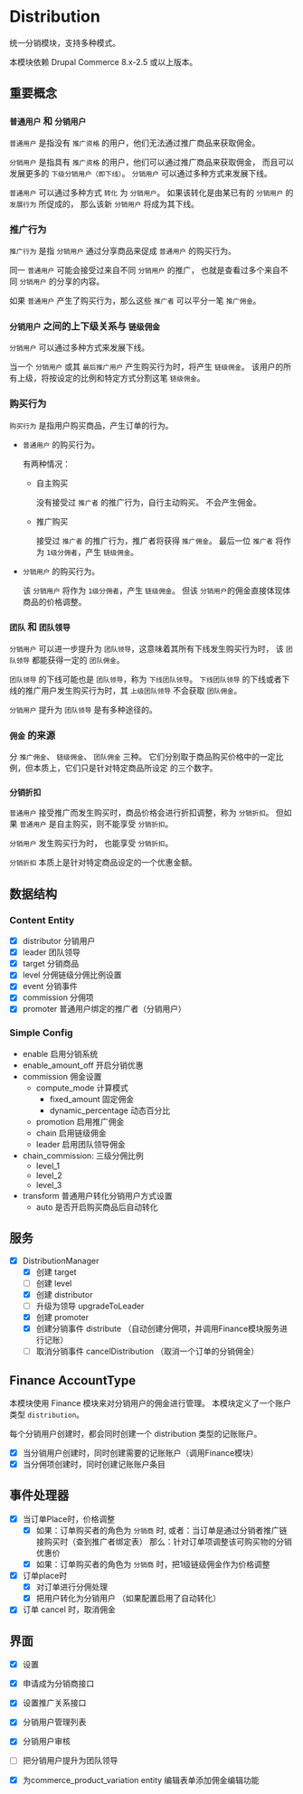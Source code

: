 # Distribution

统一分销模块，支持多种模式。

本模块依赖 Drupal Commerce 8.x-2.5 或以上版本。

## 重要概念

### `普通用户` 和 `分销用户`

`普通用户` 是指没有 `推广资格` 的用户，他们无法通过推广商品来获取佣金。

`分销用户` 是指具有 `推广资格` 的用户，他们可以通过推广商品来获取佣金，
而且可以发展更多的 `下级分销用户（即下线）`。
`分销用户` 可以通过多种方式来发展下线。

`普通用户` 可以通过多种方式 `转化` 为 `分销用户`。
如果该转化是由某已有的 `分销用户` 的 `发展行为` 所促成的，
那么该新 `分销用户` 将成为其下线。

### 推广行为

`推广行为` 是指 `分销用户` 通过分享商品来促成 `普通用户` 的购买行为。

同一 `普通用户` 可能会接受过来自不同 `分销用户` 的推广，
也就是查看过多个来自不同 `分销用户` 的分享的内容。

如果 `普通用户` 产生了购买行为，那么这些 `推广者` 可以平分一笔 `推广佣金`。

### `分销用户` 之间的上下级关系与 `链级佣金`

`分销用户` 可以通过多种方式来发展下线。

当一个 `分销用户` 或其 `最后推广用户` 产生购买行为时，将产生 `链级佣金`。
该用户的所有上级，将按设定的比例和特定方式分割这笔 `链级佣金`。

### 购买行为

`购买行为` 是指用户购买商品，产生订单的行为。

- `普通用户` 的购买行为。
  
  有两种情况：
  
  - 自主购买
    
    没有接受过 `推广者` 的推广行为，自行主动购买。
    不会产生佣金。
    
  - 推广购买
    
    接受过 `推广者` 的推广行为，推广者将获得 `推广佣金`。
    最后一位 `推广者` 将作为 `1级分佣者`，产生 `链级佣金`。
    
- `分销用户` 的购买行为。

  该 `分销用户` 将作为 `1级分佣者`，产生 `链级佣金`。
  但该 `分销用户`的佣金直接体现体商品的价格调整。
  
### `团队` 和 `团队领导`

`分销用户` 可以进一步提升为 `团队领导`，这意味着其所有下线发生购买行为时，
该 `团队领导` 都能获得一定的 `团队佣金`。

`团队领导` 的下线可能也是 `团队领导`，称为 `下线团队领导`。
`下线团队领导` 的下线或者下线的推广用户发生购买行为时，其 `上级团队领导`
不会获取 `团队佣金`。

`分销用户` 提升为 `团队领导` 是有多种途径的。

### `佣金` 的来源

分 `推广佣金`、 `链级佣金`、 `团队佣金` 三种。
它们分别取于商品购买价格中的一定比例，但本质上，它们只是针对特定商品所设定
的三个数字。

### `分销折扣`

`普通用户` 接受推广而发生购买时，商品价格会进行折扣调整，称为 `分销折扣`。
但如果 `普通用户` 是自主购买，则不能享受 `分销折扣`。

`分销用户` 发生购买行为时， 也能享受 `分销折扣`。

`分销折扣` 本质上是针对特定商品设定的一个优惠金额。

## 数据结构

### Content Entity
- [x] distributor 分销用户
- [x] leader  团队领导
- [x] target  分销商品
- [x] level   分佣链级分佣比例设置
- [x] event   分销事件
- [x] commission 分佣项
- [x] promoter  普通用户绑定的推广者（分销用户）

### Simple Config

- enable 启用分销系统
- enable_amount_off 开启分销优惠
- commission 佣金设置
  - compute_mode 计算模式
    - fixed_amount  固定佣金
    - dynamic_percentage 动态百分比
  - promotion 启用推广佣金
  - chain     启用链级佣金
  - leader    启用团队领导佣金
- chain_commission: 三级分佣比例
  - level_1 
  - level_2 
  - level_3 
- transform 普通用户转化分销用户方式设置
  - auto 是否开启购买商品后自动转化

## 服务

- [x] DistributionManager
  - [x] 创建 target
  - [ ] 创建 level
  - [x] 创建 distributor
  - [ ] 升级为领导 upgradeToLeader
  - [x] 创建 promoter
  - [x] 创建分销事件 distribute （自动创建分佣项，并调用Finance模块服务进行记账）
  - [ ] 取消分销事件 cancelDistribution （取消一个订单的分销佣金）

## Finance AccountType

本模块使用 Finance 模块来对分销用户的佣金进行管理。
本模块定义了一个账户类型 `distribution`。

每个分销用户创建时，都会同时创建一个 distribution 类型的记账账户。

- [x] 当分销用户创建时，同时创建需要的记账账户（调用Finance模块）
- [x] 当分佣项创建时，同时创建记账账户条目

## 事件处理器

- [x] 当订单Place时，价格调整
  - [x] 如果：订单购买者的角色为 `分销商` 时, 
    或者：当订单是通过分销者推广链接购买时（查到推广者绑定表）
    那么：针对订单项调整该可购买物的分销优惠价 
  - [x] 如果：订单购买者的角色为 `分销商` 时，把1级链级佣金作为价格调整

- [x] 订单place时
  - [x] 对订单进行分佣处理
  - [x] 把用户转化为分销用户 （如果配置启用了自动转化）
- [x] 订单 cancel 时，取消佣金

## 界面

- [x] 设置
- [x] 申请成为分销商接口
- [x] 设置推广关系接口
- [x] 分销用户管理列表
- [x] 分销用户审核
- [ ] 把分销用户提升为团队领导
- [x] 为commerce_product_variation entity 编辑表单添加佣金编辑功能


